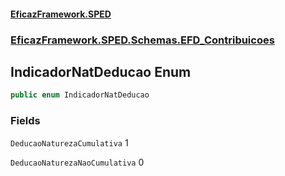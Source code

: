#### [EficazFramework.SPED](EficazFrameworkSPED.md 'EficazFramework SPED')
### [EficazFramework.SPED.Schemas.EFD_Contribuicoes](EficazFramework.SPED.Schemas.EFD_Contribuicoes.md 'EficazFramework.SPED.Schemas.EFD_Contribuicoes')

## IndicadorNatDeducao Enum

```csharp
public enum IndicadorNatDeducao
```
### Fields

<a name='EficazFramework.SPED.Schemas.EFD_Contribuicoes.IndicadorNatDeducao.DeducaoNaturezaCumulativa'></a>

`DeducaoNaturezaCumulativa` 1

<a name='EficazFramework.SPED.Schemas.EFD_Contribuicoes.IndicadorNatDeducao.DeducaoNaturezaNaoCumulativa'></a>

`DeducaoNaturezaNaoCumulativa` 0